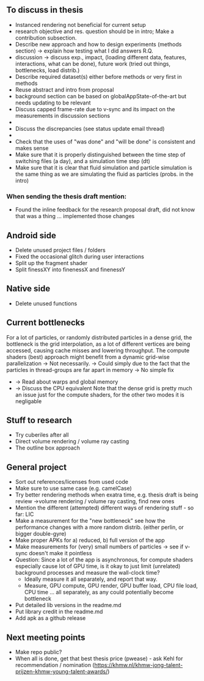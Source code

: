 ## To discuss in thesis
- Instanced rendering not beneficial for current setup
- research objective and res. question should be in intro; Make a contribution subsection.
- Describe new approach and how to design experiments (methods section) -> explain  how testing what I did answers R.Q.
- discussion -> discuss exp., impact, (loading different data, features, interactions, what can be done), future work (tried out things, bottlenecks, load distrib.)
- Describe required dataset(s) either before methods or very first in methods
- Reuse abstract and intro from proposal
- background section can be based on globalAppState-of-the-art but needs updating to be relevant
- Discuss capped frame-rate due to v-sync and its impact on the measurements in discussion sections
- 
- Discuss the discrepancies (see status update email thread)
-
- Check that the uses of "was done" and "will be done" is consistent and makes sense
- Make sure that it is properly distinguished between the time step of switching files (a day), and a simulation time step (dt)
- Make sure that it is clear that fluid simulation and particle simulation is the same thing as we are simulating the fluid as particles (probs. in the intro)

### When sending the thesis draft mention:
- Found the inline feedback for the research proposal draft, did not know that was a thing ... implemented those changes

## Android side
- Delete unused project files / folders
- Fixed the occasional glitch during user interactions
- Split up the fragment shader
- Split finessXY into finenessX and finenessY

## Native side
- Delete unused functions

## Current bottlenecks
For a lot of particles, or randomly distributed particles in a dense grid, the bottleneck is
the grid interpolation, as a lot of different vertices are being accessed, causing cache misses
and lowering throughput.
The compute shaders (best) approach might benefit from a dynamic
grid-wise parallelization -> Not necessarily.
-> Could simply due to the fact that the particles in thread-groups are far apart in memory -> No simple fix
- -> Read about warps and global memory
- -> Discuss the CPU equivalent
Note that the dense grid is pretty much an issue just for the compute shaders, for the other two modes it is negligable


## Stuff to research
- Try cuberiles after all
- Direct volume rendering / volume ray casting
- The outline box approach

## General project
- Sort out references/licenses from used code
- Make sure to use same case (e.g. camelCase)
- Try better rendering methods when exatra time, e.g. thesis draft is being review ->volume rendering / volume ray casting, find new ones
- Mention the different (attempted) different ways of rendering stuff - so far: LIC
- Make a measurement for the "new bottleneck" see how the performance changes with a more random distrib. (either perlin, or bigger double-gyre)
- Make proper APKs for a) reduced, b) full version of the app
- Make measurements for (very) small numbers of particles -> see if v-sync doesn't make it pointless
- Question: Since a lot of the app is asynchronous, for compute shaders especially cause lot of GPU time, is it okay to just limit (unrelated) background processes and measure the wall-clock time?
  - Ideally measure it all separately, and report that way.
  - Measure, GPU compute, GPU render, GPU buffer load, CPU file load, CPU time ... all separately, as any could potentially become bottleneck
- Put detailed lib versions in the readme.md
- Put library credit in the readme.md
- Add apk as a github release

## Next meeting points
- Make repo public?
- When all is done, get that best thesis price (pwease) - ask Kehl for recommendation / nomination (https://khmw.nl/khmw-jong-talent-prijzen-khmw-young-talent-awards/)

